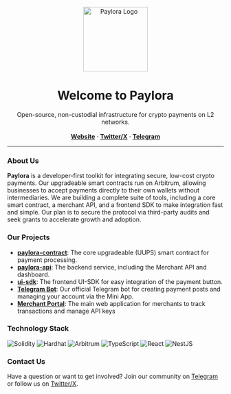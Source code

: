 <p align="center">
  <img src="https://paylora-org.s3.eu-central-1.amazonaws.com/logo/paylora_logo.jpeg" alt="Paylora Logo" width="150">
</p>

<h1 align="center">Welcome to Paylora</h1>

<p align="center">
  Open-source, non-custodial infrastructure for crypto payments on L2 networks.
  <br />
  <br />
  <a href="https://paylora.org"><strong>Website</strong></a>
  ·
  <a href="https://twitter.com/paylora_org"><strong>Twitter/X</strong></a>
  ·
  <a href="https://t.me/paylora_org"><strong>Telegram</strong></a>
</p>

---

### **About Us**

**Paylora** is a developer-first toolkit for integrating secure, low-cost crypto payments. Our upgradeable smart contracts run on Arbitrum, allowing businesses to accept payments directly to their own wallets without intermediaries. We are building a complete suite of tools, including a core smart contract, a merchant API, and a frontend SDK to make integration fast and simple. Our plan is to secure the protocol via third-party audits and seek grants to accelerate growth and adoption.

### **Our Projects**

* **[paylora-contract](https://github.com/paylora-org/paylora-contract)**: The core upgradeable (UUPS) smart contract for payment processing.
* **[paylora-api](https://github.com/paylora-org/paylora-api)**: The backend service, including the Merchant API and dashboard.
* **[ui-sdk](https://github.com/paylora-org/ui-sdk)**: The frontend UI-SDK for easy integration of the payment button.
* **[Telegram Bot](https://t.me/paylora_bot)**: Our official Telegram bot for creating payment posts and managing your account via the Mini App.
* **[Merchant Portal](https://app.paylora.org)**: The main web application for merchants to track transactions and manage API keys

### **Technology Stack**

![Solidity](https://img.shields.io/badge/Solidity-%23363636.svg?style=for-the-badge&logo=solidity&logoColor=white)
![Hardhat](https://img.shields.io/badge/Hardhat-yellow?style=for-the-badge&logo=hardhat&logoColor=white)
![Arbitrum](https://img.shields.io/badge/Arbitrum-28A0F0?style=for-the-badge&logo=arbitrum&logoColor=white)
![TypeScript](https://img.shields.io/badge/TypeScript-3178C6?style=for-the-badge&logo=typescript&logoColor=white)
![React](https://img.shields.io/badge/React-20232A?style=for-the-badge&logo=react&logoColor=61DAFB)
![NestJS](https://img.shields.io/badge/NestJS-E0234E?style=for-the-badge&logo=nestjs&logoColor=white)

### **Contact Us**

Have a question or want to get involved? Join our community on [Telegram](https://t.me/paylora_org) or follow us on [Twitter/X](https://twitter.com/paylora_org).
